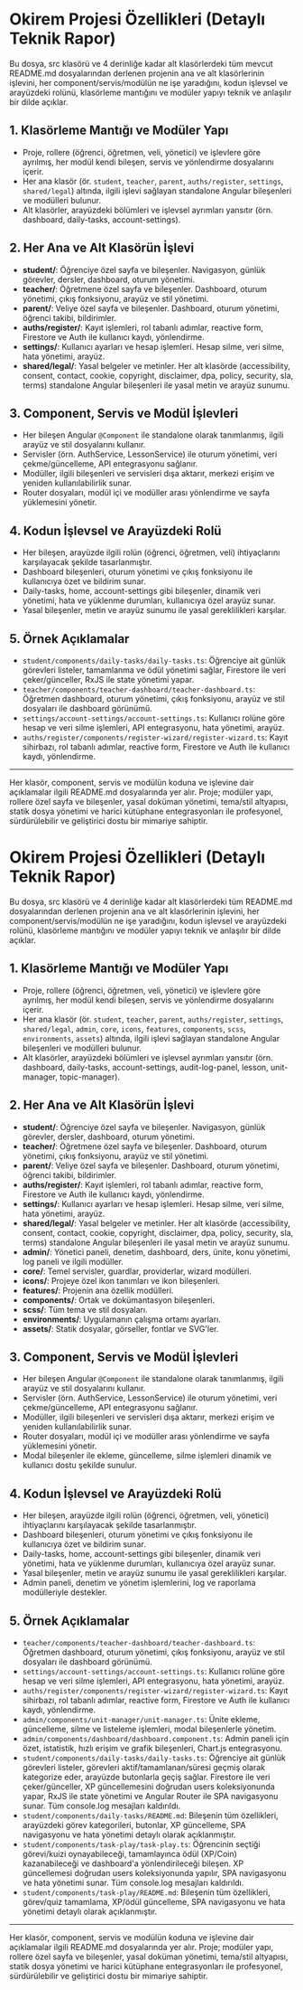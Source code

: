 # Okirem Projesi Özellikleri (Detaylı Teknik Rapor)

Bu dosya, src klasörü ve 4 derinliğe kadar alt klasörlerdeki tüm mevcut README.md dosyalarından derlenen projenin ana ve alt klasörlerinin işlevini, her component/servis/modülün ne işe yaradığını, kodun işlevsel ve arayüzdeki rolünü, klasörleme mantığını ve modüler yapıyı teknik ve anlaşılır bir dilde açıklar.

## 1. Klasörleme Mantığı ve Modüler Yapı
- Proje, rollere (öğrenci, öğretmen, veli, yönetici) ve işlevlere göre ayrılmış, her modül kendi bileşen, servis ve yönlendirme dosyalarını içerir.
- Her ana klasör (ör. `student`, `teacher`, `parent`, `auths/register`, `settings`, `shared/legal`) altında, ilgili işlevi sağlayan standalone Angular bileşenleri ve modülleri bulunur.
- Alt klasörler, arayüzdeki bölümleri ve işlevsel ayrımları yansıtır (örn. dashboard, daily-tasks, account-settings).

## 2. Her Ana ve Alt Klasörün İşlevi
- **student/**: Öğrenciye özel sayfa ve bileşenler. Navigasyon, günlük görevler, dersler, dashboard, oturum yönetimi.
- **teacher/**: Öğretmene özel sayfa ve bileşenler. Dashboard, oturum yönetimi, çıkış fonksiyonu, arayüz ve stil yönetimi.
- **parent/**: Veliye özel sayfa ve bileşenler. Dashboard, oturum yönetimi, öğrenci takibi, bildirimler.
- **auths/register/**: Kayıt işlemleri, rol tabanlı adımlar, reactive form, Firestore ve Auth ile kullanıcı kaydı, yönlendirme.
- **settings/**: Kullanıcı ayarları ve hesap işlemleri. Hesap silme, veri silme, hata yönetimi, arayüz.
- **shared/legal/**: Yasal belgeler ve metinler. Her alt klasörde (accessibility, consent, contact, cookie, copyright, disclaimer, dpa, policy, security, sla, terms) standalone Angular bileşenleri ile yasal metin ve arayüz sunumu.

## 3. Component, Servis ve Modül İşlevleri
- Her bileşen Angular `@Component` ile standalone olarak tanımlanmış, ilgili arayüz ve stil dosyalarını kullanır.
- Servisler (örn. AuthService, LessonService) ile oturum yönetimi, veri çekme/güncelleme, API entegrasyonu sağlanır.
- Modüller, ilgili bileşenleri ve servisleri dışa aktarır, merkezi erişim ve yeniden kullanılabilirlik sunar.
- Router dosyaları, modül içi ve modüller arası yönlendirme ve sayfa yüklemesini yönetir.

## 4. Kodun İşlevsel ve Arayüzdeki Rolü
- Her bileşen, arayüzde ilgili rolün (öğrenci, öğretmen, veli) ihtiyaçlarını karşılayacak şekilde tasarlanmıştır.
- Dashboard bileşenleri, oturum yönetimi ve çıkış fonksiyonu ile kullanıcıya özet ve bildirim sunar.
- Daily-tasks, home, account-settings gibi bileşenler, dinamik veri yönetimi, hata ve yüklenme durumları, kullanıcıya özel arayüz sunar.
- Yasal bileşenler, metin ve arayüz sunumu ile yasal gereklilikleri karşılar.

## 5. Örnek Açıklamalar
- `student/components/daily-tasks/daily-tasks.ts`: Öğrenciye ait günlük görevleri listeler, tamamlanma ve ödül yönetimi sağlar, Firestore ile veri çeker/günceller, RxJS ile state yönetimi yapar.
- `teacher/components/teacher-dashboard/teacher-dashboard.ts`: Öğretmen dashboard, oturum yönetimi, çıkış fonksiyonu, arayüz ve stil dosyaları ile dashboard görünümü.
- `settings/account-settings/account-settings.ts`: Kullanıcı rolüne göre hesap ve veri silme işlemleri, API entegrasyonu, hata yönetimi, arayüz.
- `auths/register/components/register-wizard/register-wizard.ts`: Kayıt sihirbazı, rol tabanlı adımlar, reactive form, Firestore ve Auth ile kullanıcı kaydı, yönlendirme.

---
Her klasör, component, servis ve modülün koduna ve işlevine dair açıklamalar ilgili README.md dosyalarında yer alır. Proje; modüler yapı, rollere özel sayfa ve bileşenler, yasal doküman yönetimi, tema/stil altyapısı, statik dosya yönetimi ve harici kütüphane entegrasyonları ile profesyonel, sürdürülebilir ve geliştirici dostu bir mimariye sahiptir.
# Okirem Projesi Özellikleri (Detaylı Teknik Rapor)

Bu dosya, src klasörü ve 4 derinliğe kadar alt klasörlerdeki tüm README.md dosyalarından derlenen projenin ana ve alt klasörlerinin işlevini, her component/servis/modülün ne işe yaradığını, kodun işlevsel ve arayüzdeki rolünü, klasörleme mantığını ve modüler yapıyı teknik ve anlaşılır bir dilde açıklar.

## 1. Klasörleme Mantığı ve Modüler Yapı
- Proje, rollere (öğrenci, öğretmen, veli, yönetici) ve işlevlere göre ayrılmış, her modül kendi bileşen, servis ve yönlendirme dosyalarını içerir.
- Her ana klasör (ör. `student`, `teacher`, `parent`, `auths/register`, `settings`, `shared/legal`, `admin`, `core`, `icons`, `features`, `components`, `scss`, `environments`, `assets`) altında, ilgili işlevi sağlayan standalone Angular bileşenleri ve modülleri bulunur.
- Alt klasörler, arayüzdeki bölümleri ve işlevsel ayrımları yansıtır (örn. dashboard, daily-tasks, account-settings, audit-log-panel, lesson, unit-manager, topic-manager).

## 2. Her Ana ve Alt Klasörün İşlevi
- **student/**: Öğrenciye özel sayfa ve bileşenler. Navigasyon, günlük görevler, dersler, dashboard, oturum yönetimi.
- **teacher/**: Öğretmene özel sayfa ve bileşenler. Dashboard, oturum yönetimi, çıkış fonksiyonu, arayüz ve stil yönetimi.
- **parent/**: Veliye özel sayfa ve bileşenler. Dashboard, oturum yönetimi, öğrenci takibi, bildirimler.
- **auths/register/**: Kayıt işlemleri, rol tabanlı adımlar, reactive form, Firestore ve Auth ile kullanıcı kaydı, yönlendirme.
- **settings/**: Kullanıcı ayarları ve hesap işlemleri. Hesap silme, veri silme, hata yönetimi, arayüz.
- **shared/legal/**: Yasal belgeler ve metinler. Her alt klasörde (accessibility, consent, contact, cookie, copyright, disclaimer, dpa, policy, security, sla, terms) standalone Angular bileşenleri ile yasal metin ve arayüz sunumu.
- **admin/**: Yönetici paneli, denetim, dashboard, ders, ünite, konu yönetimi, log paneli ve ilgili modüller.
- **core/**: Temel servisler, guardlar, providerlar, wizard modülleri.
- **icons/**: Projeye özel ikon tanımları ve ikon bileşenleri.
- **features/**: Projenin ana özellik modülleri.
- **components/**: Ortak ve dokümantasyon bileşenleri.
- **scss/**: Tüm tema ve stil dosyaları.
- **environments/**: Uygulamanın çalışma ortamı ayarları.
- **assets/**: Statik dosyalar, görseller, fontlar ve SVG'ler.

## 3. Component, Servis ve Modül İşlevleri
- Her bileşen Angular `@Component` ile standalone olarak tanımlanmış, ilgili arayüz ve stil dosyalarını kullanır.
- Servisler (örn. AuthService, LessonService) ile oturum yönetimi, veri çekme/güncelleme, API entegrasyonu sağlanır.
- Modüller, ilgili bileşenleri ve servisleri dışa aktarır, merkezi erişim ve yeniden kullanılabilirlik sunar.
- Router dosyaları, modül içi ve modüller arası yönlendirme ve sayfa yüklemesini yönetir.
- Modal bileşenler ile ekleme, güncelleme, silme işlemleri dinamik ve kullanıcı dostu şekilde sunulur.

## 4. Kodun İşlevsel ve Arayüzdeki Rolü
- Her bileşen, arayüzde ilgili rolün (öğrenci, öğretmen, veli, yönetici) ihtiyaçlarını karşılayacak şekilde tasarlanmıştır.
- Dashboard bileşenleri, oturum yönetimi ve çıkış fonksiyonu ile kullanıcıya özet ve bildirim sunar.
- Daily-tasks, home, account-settings gibi bileşenler, dinamik veri yönetimi, hata ve yüklenme durumları, kullanıcıya özel arayüz sunar.
- Yasal bileşenler, metin ve arayüz sunumu ile yasal gereklilikleri karşılar.
- Admin paneli, denetim ve yönetim işlemlerini, log ve raporlama modülleriyle destekler.

## 5. Örnek Açıklamalar
- `teacher/components/teacher-dashboard/teacher-dashboard.ts`: Öğretmen dashboard, oturum yönetimi, çıkış fonksiyonu, arayüz ve stil dosyaları ile dashboard görünümü.
- `settings/account-settings/account-settings.ts`: Kullanıcı rolüne göre hesap ve veri silme işlemleri, API entegrasyonu, hata yönetimi, arayüz.
- `auths/register/components/register-wizard/register-wizard.ts`: Kayıt sihirbazı, rol tabanlı adımlar, reactive form, Firestore ve Auth ile kullanıcı kaydı, yönlendirme.
- `admin/components/unit-manager/unit-manager.ts`: Ünite ekleme, güncelleme, silme ve listeleme işlemleri, modal bileşenlerle yönetim.
- `admin/components/dashboard/dashboard.component.ts`: Admin paneli için özet, istatistik, hızlı erişim ve grafik bileşenleri, Chart.js entegrasyonu.
- `student/components/daily-tasks/daily-tasks.ts`: Öğrenciye ait günlük görevleri listeler, görevleri aktif/tamamlanan/süresi geçmiş olarak kategorize eder, arayüzde butonlarla geçiş sağlar. Firestore ile veri çeker/günceller, XP güncellemesini doğrudan users koleksiyonunda yapar, RxJS ile state yönetimi ve Angular Router ile SPA navigasyonu sunar. Tüm console.log mesajları kaldırıldı.
- `student/components/daily-tasks/README.md`: Bileşenin tüm özellikleri, arayüzdeki görev kategorileri, butonlar, XP güncelleme, SPA navigasyonu ve hata yönetimi detaylı olarak açıklanmıştır.
- `student/components/task-play/task-play.ts`: Öğrencinin seçtiği görevi/kuizi oynayabileceği, tamamlayınca ödül (XP/Coin) kazanabileceği ve dashboard'a yönlendirileceği bileşen. XP güncellemesi doğrudan users koleksiyonunda yapılır, SPA navigasyonu ve hata yönetimi sunar. Tüm console.log mesajları kaldırıldı.
- `student/components/task-play/README.md`: Bileşenin tüm özellikleri, görev/quiz tamamlama, XP/ödül güncelleme, SPA navigasyonu ve hata yönetimi detaylı olarak açıklanmıştır.
---
Her klasör, component, servis ve modülün koduna ve işlevine dair açıklamalar ilgili README.md dosyalarında yer alır. Proje; modüler yapı, rollere özel sayfa ve bileşenler, yasal doküman yönetimi, tema/stil altyapısı, statik dosya yönetimi ve harici kütüphane entegrasyonları ile profesyonel, sürdürülebilir ve geliştirici dostu bir mimariye sahiptir.
